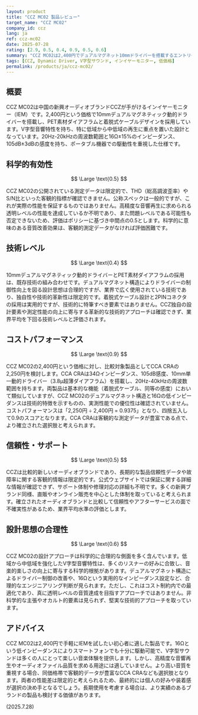 ```yaml
---
layout: product
title: "CCZ MC02 製品レビュー"
target_name: "CCZ MC02"
company_id: ccz
lang: ja
ref: ccz-mc02
date: 2025-07-28
rating: [2.9, 0.5, 0.4, 0.9, 0.5, 0.6]
summary: "CCZ MC02は2,400円でデュアルマグネット10mmドライバーを搭載するエントリーレベルIEMです。測定データは不明ですが、コストパフォーマンスにおいて強い競争力を持ちます。"
tags: [CCZ, Dynamic Driver, V字型サウンド, インイヤーモニター, 低価格]
permalink: /products/ja/ccz-mc02/
---
```

## 概要

CCZ MC02は中国の新興オーディオブランドCCZが手がけるインイヤーモニター（IEM）です。2,400円という価格で10mmデュアルマグネティック動的ドライバーを搭載し、PET素材ダイアフラムと着脱式ケーブルデザインを採用しています。V字型音響特性を持ち、特に低域から中低域の再生に重点を置いた設計となっています。20Hz-20kHzの周波数範囲と16Ω±15%のインピーダンス、105dB±3dBの感度を持ち、ポータブル機器での駆動性を重視した仕様です。

## 科学的有効性

$$ \Large \text{0.5} $$

CCZ MC02の公開されている測定データは限定的で、THD（総高調波歪率）やS/N比といった客観的指標が確認できません。公称スペックは一般的ですが、これが実際の性能を保証するものではありません。高精度な音響再生に求められる透明レベルの性能を達成しているか不明であり、また問題レベルである可能性も否定できないため、評価はポリシーに基づき中間点の0.5とします。科学的に意味のある音質改善効果は、客観的測定データがなければ評価困難です。

## 技術レベル

$$ \Large \text{0.4} $$

10mmデュアルマグネティック動的ドライバーとPET素材ダイアフラムの採用は、既存技術の組み合わせです。デュアルマグネット構造によりドライバーの制御性向上を図る設計思想は合理的ですが、業界で広く使用されている技術であり、独自性や技術的革新性は限定的です。着脱式ケーブル設計と2PINコネクタの採用は実用的ですが、技術的に特筆すべき要素ではありません。CCZ独自の設計要素や測定性能の向上に寄与する革新的な技術的アプローチは確認できず、業界平均を下回る技術レベルと評価されます。

## コストパフォーマンス

$$ \Large \text{0.9} $$

CCZ MC02の2,400円という価格に対し、比較対象製品としてCCA CRAの2,250円を検討します。CCA CRAは34Ωインピーダンス、105dB感度、10mm単一動的ドライバー（3.8μ超薄ダイアフラム）を搭載し、20Hz-40kHzの周波数範囲を持ちます。両製品は基本的な機能（着脱式ケーブル、同等の感度）において類似していますが、CCZ MC02のデュアルマグネット構造と16Ωの低インピーダンスは技術的特徴を示すものの、実測性能での優位性は確認されていません。コストパフォーマンスは「2,250円 ÷ 2,400円 = 0.9375」となり、四捨五入して0.9のスコアとなります。CCA CRAは客観的な測定データが豊富である点で、より確立された選択肢と考えられます。

## 信頼性・サポート

$$ \Large \text{0.5} $$

CCZは比較的新しいオーディオブランドであり、長期的な製品信頼性データや故障率に関する客観的情報は限定的です。公式ウェブサイトでは保証に関する詳細な情報が確認できず、サポート体制や修理対応の詳細も不明です。多くの新興ブランド同様、直販やオンライン販売を中心とした体制を取っていると考えられます。確立されたオーディオブランドと比較して信頼性やアフターサービスの面で不確実性があるため、業界平均水準の評価とします。

## 設計思想の合理性

$$ \Large \text{0.6} $$

CCZ MC02の設計アプローチは科学的に合理的な側面を多く含んでいます。低域から中低域を強化したV字型音響特性は、多くのリスナーの好みに合致し、音楽的楽しさの向上に寄与する科学的根拠があります。デュアルマグネット構造によるドライバー制御の改善や、16Ωという実用的なインピーダンス設定など、合理的なエンジニアリング判断が見られます。ただし、これはコスト制約内での最適化であり、真に透明レベルの音質達成を目指すアプローチではありません。非科学的な主張やオカルト的要素は見られず、堅実な技術的アプローチを取っています。

## アドバイス

CCZ MC02は2,400円で手軽にIEMを試したい初心者に適した製品です。16Ωという低インピーダンスによりスマートフォンでも十分に駆動可能で、V字型サウンドは多くの人にとって楽しい音楽体験を提供します。しかし、高精度な音響再生やオーディオファイル品質を求める用途には適していません。より高い音質を重視する場合、同価格帯で客観的データが豊富なCCA CRAなども選択肢となります。両者の性能差は限定的と考えられるため、最終的には個人の好みや装着感が選択の決め手となるでしょう。長期使用を考慮する場合は、より実績のあるブランドの製品も検討する価値があります。

(2025.7.28)
